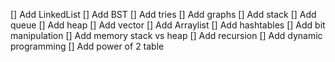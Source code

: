 [] Add LinkedList
[] Add BST
[] Add tries
[] Add graphs
[] Add stack
[] Add queue
[] Add heap
[] Add vector
[] Add Arraylist
[] Add hashtables
[] Add bit manipulation
[] Add memory stack vs heap
[] Add recursion
[] Add dynamic programming
[] Add power of 2 table
